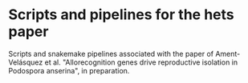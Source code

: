 # Scripts and pipelines for the hets paper
Scripts and snakemake pipelines associated with the paper of Ament-Velásquez et al. "Allorecognition genes drive reproductive isolation in Podospora anserina", in preparation.
